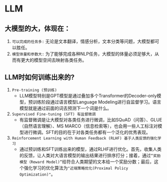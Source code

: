 # LLM

## 大模型的大，体现在：
1) `可以完成的任务多:` 无论是文本翻译，情感分析，文本分类等问题，大模型都可以胜任。
2) `模型体量和参数大:` 为了能够完成各种NLP任务，大模型的体量必须足够大，从而有更大的模型空间去映射各类任务。

## LLM时如何训练出来的?
1. `Pre-training (预训练)`
    - LLM模型特别是GPT模型是通过叠加多个Transformer的Decoder-only模型，预训练阶段通过语言模型Language Modeling进行自监督学习。语言模型就是通过前面的词去预测下一个词是什么。
2. `Supervised Fine-tuning (SFT) 有监督微调`
    - 有监督微调是让大模型对各类任务进行微调，比如SQuAD（问答）、GLUE（自然语言理解）、MS MARCO（信息检索等），也会用一些人工标注对模型进行微调。SFT的目的在于对各类任务都有一个泛化的优秀表现。
3. `Reinforcement Learning with Human Feedback (RLHF) 基于人类反馈的强化学习`
    - 通过预训练和SFT训练出来的模型，通过RLHF进行优化。首先，收集人类的反馈，让人类对大语言模型的输出结果进行排序打分；接着，通过`“奖励模型（Reward Model)”`给符合人类期望的文本给一个奖励分数；最后，这个强化学习的优化算法为`"近端策略优化(Proximal Policy Optimization)"`。
